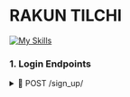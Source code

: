 # RAKUN TILCHI 

[![My Skills](https://skillicons.dev/icons?i=python,django,docker,postgres,flutter,react)](https://skillicons.dev) 

### 1. Login Endpoints 
<details>
<summary> 📌 POST /sign_up/ </summary>
  
### Sign Up Endpoint

> Request body:
```json
{
"login": "fjuraev",
"password": "Ewing0605"
}
> Response (200)
```json
{
"message": "Successfully registered" 
}
</details>

<details>
<summary> 📌 POST /login/ </summary>
  
### Login endpoint
  
> Request body: 
```json
{
  "login": "fjuraev",
  "password": "Ewing0605"
}
```

> Response (200): 
```json
{
 "user_id": 233
 "user_name": "Firuz Juraev"
}
```
</details>
